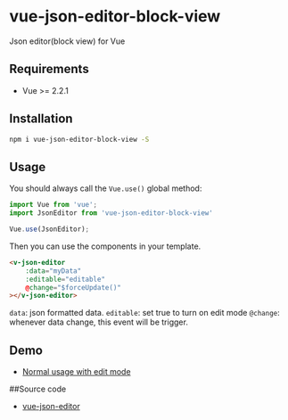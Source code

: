 # vue-json-editor-block-view

Json editor(block view) for Vue

## Requirements

* Vue >= 2.2.1

## Installation

```bash
npm i vue-json-editor-block-view -S
```

## Usage

You should always call the `Vue.use()` global method:

```js
import Vue from 'vue';
import JsonEditor from 'vue-json-editor-block-view'

Vue.use(JsonEditor);
```

Then you can use the components in your template.

```html
<v-json-editor
    :data="myData"
    :editable="editable"
    @change="$forceUpdate()"
></v-json-editor>
```
`data`: json formatted data.
`editable`: set true to turn on edit mode
`@change`: whenever data change, this event will be trigger.

## Demo

* [Normal usage with edit mode](https://jsfiddle.net/013mnez9/3/)

##Source code

* [vue-json-editor](https://github.com/LeoZlZhang/vue-json-editor.git)

